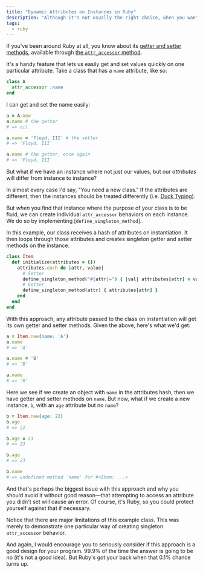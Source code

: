 ```yaml
---
title: "Dynamic Attributes on Instances in Ruby"
description: "Although it's not usually the right choice, when you want to create individual attribute behavior on instances, Ruby has your back."
tags:
  - ruby
---
```


If you've been around Ruby at all, you know about its [getter and setter methods](http://qr.ae/TUTTE6), available through [the `attr_accessor` method](https://stackoverflow.com/a/4371458/2241124).

It's a handy feature that lets us easily get and set values quickly on one particular attribute. Take a class that has a `name` attribute, like so:

```ruby
class A
  attr_accessor :name
end
```

I can get and set the name easily:

```ruby
a = A.new
a.name # the getter
# => nil

a.name = 'Floyd, III' # the setter
# => 'Floyd, III'

a.name # the getter, once again
# => 'Floyd, III'
```

But what if we have an instance where not just our values, but our _attributes_ will differ from instance to instance?

In almost every case I'd say, "You need a new class." If the attributes are different, then the instances should be treated differently (i.e. [Duck Typing](https://en.wikipedia.org/wiki/Duck_typing)).

But _when_ you find that instance where the purpose of your class is to be fluid, we can create individual `attr_accessor` behaviors on each instance. We do so by implementing [`define_singleton_method`].

In this example, our class receives a hash of attributes on instantiation. It then loops through those attributes and creates singleton getter and setter methods on the instance.

```ruby
class Item
  def initialize(attributes = {})
    attributes.each do |attr, value|
      # Setter
      define_singleton_method("#{attr}=") { |val| attributes[attr] = val }
      # Getter
      define_singleton_method(attr) { attributes[attr] }
    end
  end
end
```

With this approach, any attribute passed to the class on instantiation will get its own getter and setter methods. Given the above, here's what we'd get:

```ruby
a = Item.new(name: 'A')
a.name
# => 'A'

a.name = 'B'
# => 'B'

a.name
# => 'B'
```

Here we see if we create an object with `name` in the attributes hash, then we have getter and setter methods on `name`. But now, what if we create a new instance, `b`, with an `age` attribute but no `name`?

```ruby
b = Item.new(age: 22)
b.age
# => 22

b.age = 23
# => 23

b.age
# => 23

b.name
# => undefined method `name' for #<Item: ...>
```

And that's perhaps the biggest issue with this approach and why you should avoid it without good reason—that attempting to access an attribute you didn't set will cause an error. Of course, it's Ruby, so you could protect yourself against that if necessary.

Notice that there are major limitations of this example class. This was merely to demonstrate one particular way of creating singleton `attr_accessor` behavior.

And again, I would encourage you to seriously consider if this approach is a good design for your program. 99.9% of the time the answer is going to be no (it's not a good idea). But Ruby's got your back when that 0.1% chance turns up.
